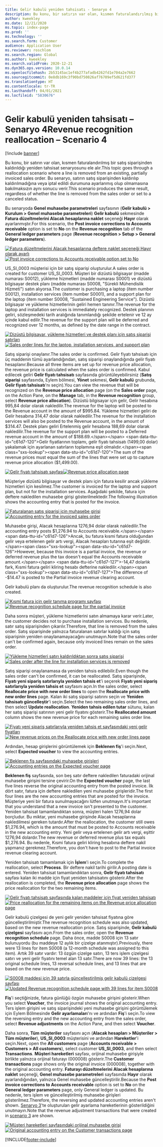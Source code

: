 ```yaml
---
title: Gelir kabulü yeniden tahsisatı - Senaryo 4
description: Bu konu, bir satırın var olan, kısmen faturalandırılmış bir satış siparişinden kaldırıldığı yeniden tahsisat senaryosunu ele alır. Bu senaryo, satırın satış siparişinden kaldırılıp kaldırılmadığına veya iptal edildi durumuna ayarlanmış olup olmamasına bakılmaksızın aynı sonucu verir.
author: kweekley
ms.date: 12/21/2020
ms.topic: index-page
ms.prod: ''
ms.technology: ''
ms.search.form: Customer
audience: Application User
ms.reviewer: roschlom
ms.search.region: Global
ms.author: kweekley
ms.search.validFrom: 2020-12-21
ms.dyn365.ops.version: 10.0.14
ms.openlocfilehash: 2b53145ac1ef4b277afadb4262fd1e704a2e7662
ms.sourcegitcommit: 0e8db169c3f90bd750826af76709ef5d621fd377
ms.translationtype: HT
ms.contentlocale: tr-TR
ms.lasthandoff: 04/01/2021
ms.locfileid: "5830676"
---
```

# <a name="revenue-recognition-reallocation--scenario-4"></a><span data-ttu-id="c61d7-104">Gelir kabulü yeniden tahsisatı – Senaryo 4</span><span class="sxs-lookup"><span data-stu-id="c61d7-104">Revenue recognition reallocation – Scenario 4</span></span>

[!include [banner](../includes/banner.md)]

<span data-ttu-id="c61d7-105">Bu konu, bir satırın var olan, kısmen faturalandırılmış bir satış siparişinden kaldırıldığı yeniden tahsisat senaryosunu ele alır.</span><span class="sxs-lookup"><span data-stu-id="c61d7-105">This topic goes through a reallocation scenario where a line is removed from an existing, partially invoiced sales order.</span></span> <span data-ttu-id="c61d7-106">Bu senaryo, satırın satış siparişinden kaldırılıp kaldırılmadığına veya iptal edildi durumuna ayarlanmış olup olmamasına bakılmaksızın aynı sonucu verir.</span><span class="sxs-lookup"><span data-stu-id="c61d7-106">This scenario produces the same result, regardless of whether the line is removed from the sales order or set to a canceled status.</span></span>

<span data-ttu-id="c61d7-107">Bu senaryoda **Genel muhasebe parametreleri** sayfasının (**Gelir kabulü \> Kurulum \> Genel muhasebe parametreleri**) **Gelir kabulü** sekmesinde **Fatura düzeltmelerini Alacak hesaplarına naklet** seçeneği **Hayır** olarak ayarlanmıştır.</span><span class="sxs-lookup"><span data-stu-id="c61d7-107">For this scenario, the **Post invoice corrections to Accounts receivable** option is set to **No** on the **Revenue recognition** tab of the **General ledger parameters** page (**Revenue recognition \> Setup \> General ledger parameters**).</span></span>

<span data-ttu-id="c61d7-108">[![Fatura düzeltmelerini Alacak hesaplarına deftere naklet seçeneği Hayır olarak ayarlı](./media/37_rev-rec-scenarios.png)](./media/37_rev-rec-scenarios.png)</span><span class="sxs-lookup"><span data-stu-id="c61d7-108">[![Post invoice corrections to Accounts receivable option set to No](./media/37_rev-rec-scenarios.png)](./media/37_rev-rec-scenarios.png)</span></span>

<span data-ttu-id="c61d7-109">US\_SI\_0003 müşterisi için bir satış siparişi oluşturulur.</span><span class="sxs-lookup"><span data-stu-id="c61d7-109">A sales order is created for customer US\_SI\_0003.</span></span> <span data-ttu-id="c61d7-110">Müşteri bir dizüstü bilgisayar (madde numarası S0012), yükleme hizmetleri (madde numarası S0001) ve dizüstü bilgisayar destek planı (madde numarası S0008, "Sürekli Mühendislik Hizmeti") satın alıyorsa.</span><span class="sxs-lookup"><span data-stu-id="c61d7-110">The customer is purchasing a laptop (item number S0012), installation services (item number S0001), and a support plan for the laptop (item number S0008, "Sustained Engineering Service").</span></span> <span data-ttu-id="c61d7-111">Dizüstü bilgisayar ve yükleme hizmetlerinin geliri hemen tanınır.</span><span class="sxs-lookup"><span data-stu-id="c61d7-111">The revenue for the laptop and installation services is immediately recognized.</span></span> <span data-ttu-id="c61d7-112">Destek planının geliri, sözleşmedeki tarih aralığında tanımlandığı şekilde ertelenir ve 12 ay içinde kabul edilir.</span><span class="sxs-lookup"><span data-stu-id="c61d7-112">The revenue for the support plan will be deferred and recognized over 12 months, as defined by the date range in the contract.</span></span>

<span data-ttu-id="c61d7-113">[![Dizüstü bilgisayar, yükleme hizmetleri ve destek planı için satış siparişi satırları](./media/38_rev-rec-scenarios.png)](./media/38_rev-rec-scenarios.png)</span><span class="sxs-lookup"><span data-stu-id="c61d7-113">[![Sales order lines for the laptop, installation services, and support plan](./media/38_rev-rec-scenarios.png)](./media/38_rev-rec-scenarios.png)</span></span>

<span data-ttu-id="c61d7-114">Satış siparişi onaylanır.</span><span class="sxs-lookup"><span data-stu-id="c61d7-114">The sales order is confirmed.</span></span> <span data-ttu-id="c61d7-115">Gelir fiyatı tahsisatı için üç maddenin tümü ayarlandığından, satış siparişi onaylandığında gelir fiyatı hesaplanır.</span><span class="sxs-lookup"><span data-stu-id="c61d7-115">Because all three items are set up for revenue price allocation, the revenue price is calculated when the sales order is confirmed.</span></span> <span data-ttu-id="c61d7-116">Kabul edilecek geliri **Gelir fiyatı tahsisatı** sayfasında görüntüleyebilirsiniz (**Satış siparişi** sayfasında, Eylem bölmesi, **Yönet** sekmesi, **Gelir kabulü** grubunda, **Gelir fiyatı tahsisatı**'nı seçin).</span><span class="sxs-lookup"><span data-stu-id="c61d7-116">You can view the revenue that will be recognized on the **Revenue price allocation** page (on the **Sales order** page, on the Action Pane, on the **Manage** tab, in the **Revenue recognition** group, select **Revenue price allocation**).</span></span> <span data-ttu-id="c61d7-117">Dizüstü bilgisayar için gelir, Gelir hesabına 995,84 dolar olarak nakledilir.</span><span class="sxs-lookup"><span data-stu-id="c61d7-117">The revenue for the laptop will be posted to the Revenue account in the amount of $995.84.</span></span> <span data-ttu-id="c61d7-118">Yükleme hizmetleri geliri de Gelir hesabına 314,47 dolar olarak nakledilir.</span><span class="sxs-lookup"><span data-stu-id="c61d7-118">The revenue for the installation services will also be posted to the Revenue account, in the amount of $314.47.</span></span> <span data-ttu-id="c61d7-119">Destek planı geliri Ertelenmiş gelir hesabına 188,69 dolar olarak nakledilir.</span><span class="sxs-lookup"><span data-stu-id="c61d7-119">The revenue for the support plan will be posted to a Deferred revenue account in the amount of $188.69.</span></span> <span data-ttu-id="c61d7-120">Gelir fiyatlarının toplamı, gelir fiyatı tahsisatı (1499,00 dolar) yakalamak için ayarlanan satırların toplamına eşit olmalıdır.</span><span class="sxs-lookup"><span data-stu-id="c61d7-120">The sum of the revenue prices must equal the sum of the lines that were set up to capture revenue price allocation ($1,499.00).</span></span>

<span data-ttu-id="c61d7-121">[![Gelir fiyatı tahsisatı sayfası](./media/39_rev-rec-scenarios.png)](./media/39_rev-rec-scenarios.png)</span><span class="sxs-lookup"><span data-stu-id="c61d7-121">[![Revenue price allocation page](./media/39_rev-rec-scenarios.png)](./media/39_rev-rec-scenarios.png)</span></span>

<span data-ttu-id="c61d7-122">Müşteriye dizüstü bilgisayar ve destek planı için fatura kesilir ancak yükleme hizmetleri için kesilmez.</span><span class="sxs-lookup"><span data-stu-id="c61d7-122">The customer is invoiced for the laptop and support plan, but not for the installation services.</span></span> <span data-ttu-id="c61d7-123">Aşağıdaki şekilde, fatura için deftere nakledilen muhasebe girişi gösterilmektedir.</span><span class="sxs-lookup"><span data-stu-id="c61d7-123">The following illustration shows the accounting entry that is posted for the invoice.</span></span>

<span data-ttu-id="c61d7-124">[![Faturalanan satış siparişi için muhasebe girişi](./media/40_rev-rec-scenarios.png)](./media/40_rev-rec-scenarios.png)</span><span class="sxs-lookup"><span data-stu-id="c61d7-124">[![Accounting entry for the invoiced sales order](./media/40_rev-rec-scenarios.png)](./media/40_rev-rec-scenarios.png)</span></span>

<span data-ttu-id="c61d7-125">Muhasebe girişi, Alacak hesaplarına 1276,94 dolar olarak nakledilir.</span><span class="sxs-lookup"><span data-stu-id="c61d7-125">The accounting entry posts $1,276.94 to Accounts receivable.</span></span> <span data-ttu-id="c61d7-126">Ancak, bu fatura kısmi fatura olduğundan gelir veya ertelenen gelir artı vergi, Alacak hesapları tutarına eşit değildir.</span><span class="sxs-lookup"><span data-stu-id="c61d7-126">However, because this invoice is a partial invoice, the revenue or deferred revenue plus the tax doesn't equal the Accounts receivable amount.</span></span> <span data-ttu-id="c61d7-127">-14,47 dolarlık fark, Kısmi fatura geliri kliring hesabı defterine nakledilir.</span><span class="sxs-lookup"><span data-stu-id="c61d7-127">The difference of -$14.47 is posted to the Partial invoice revenue clearing account.</span></span>

<span data-ttu-id="c61d7-128">Gelir kabulü planı da oluşturulur.</span><span class="sxs-lookup"><span data-stu-id="c61d7-128">The revenue recognition schedule is also created.</span></span>

<span data-ttu-id="c61d7-129">[![Kısmi fatura için gelir tanıma programı sayfası](./media/41_rev-rec-scenarios.png)](./media/41_rev-rec-scenarios.png)</span><span class="sxs-lookup"><span data-stu-id="c61d7-129">[![Revenue recognition schedule page for the partial invoice](./media/41_rev-rec-scenarios.png)](./media/41_rev-rec-scenarios.png)</span></span>

<span data-ttu-id="c61d7-130">Daha sonra müşteri, yükleme hizmetlerini satın almamaya karar verir.</span><span class="sxs-lookup"><span data-stu-id="c61d7-130">Later, the customer decides not to purchase installation services.</span></span> <span data-ttu-id="c61d7-131">Bu nedenle, satır satış siparişinden çıkarılır.</span><span class="sxs-lookup"><span data-stu-id="c61d7-131">Therefore, that line is removed from the sales order.</span></span> <span data-ttu-id="c61d7-132">Satış siparişinde yalnızca faturalanan satırlar kaldığı için satış siparişinin yeniden onaylanamayacağını unutmayın.</span><span class="sxs-lookup"><span data-stu-id="c61d7-132">Note that the sales order can't be confirmed again, because only invoiced lines remain on the sales order.</span></span>

<span data-ttu-id="c61d7-133">[![Yükleme hizmetleri satırı kaldırıldıktan sonra satış siparişi](./media/42_rev-rec-scenarios.png)](./media/42_rev-rec-scenarios.png)</span><span class="sxs-lookup"><span data-stu-id="c61d7-133">[![Sales order after the line for installation services is removed](./media/42_rev-rec-scenarios.png)](./media/42_rev-rec-scenarios.png)</span></span>

<span data-ttu-id="c61d7-134">Satış siparişi onaylanamasa da yeniden tahsis edilebilir.</span><span class="sxs-lookup"><span data-stu-id="c61d7-134">Even though the sales order can't be confirmed, it can be reallocated.</span></span> <span data-ttu-id="c61d7-135">Satış siparişinde, **Fiyatı yeni sipariş satırlarıyla yeniden tahsis et**'i seçerek **Fiyatı yeni sipariş satırlarıyla yeniden tahsis et** sayfasını açın.</span><span class="sxs-lookup"><span data-stu-id="c61d7-135">In the sales order, select **Reallocate price with new order lines** to open the **Reallocate price with new order lines** page.</span></span> <span data-ttu-id="c61d7-136">Kalan iki satış siparişi satırını seçin ve **Yeniden tahsisatı güncelleştir**'i seçin.</span><span class="sxs-lookup"><span data-stu-id="c61d7-136">Select the two remaining sales order lines, and then select **Update reallocation**.</span></span> <span data-ttu-id="c61d7-137">**Yeniden tahsis edilen tutar** sütunu, kalan her satış siparişi satırının yeni gelir fiyatını gösterir.</span><span class="sxs-lookup"><span data-stu-id="c61d7-137">The **Reallocated amount** column shows the new revenue price for each remaining sales order line.</span></span>

<span data-ttu-id="c61d7-138">[![Fiyatı yeni sipariş satırlarıyla yeniden tahsis et sayfasındaki yeni gelir fiyatları](./media/43_rev-rec-scenarios.png)](./media/43_rev-rec-scenarios.png)</span><span class="sxs-lookup"><span data-stu-id="c61d7-138">[![New revenue prices on the Reallocate price with new order lines page](./media/43_rev-rec-scenarios.png)](./media/43_rev-rec-scenarios.png)</span></span>

<span data-ttu-id="c61d7-139">Ardından, hesap girişlerini görüntülemek için **Beklenen fiş**'i seçin.</span><span class="sxs-lookup"><span data-stu-id="c61d7-139">Next, select **Expected voucher** to view the accounting entries.</span></span>

<span data-ttu-id="c61d7-140">[![Beklenen fiş sayfasındaki muhasebe girişleri](./media/44_rev-rec-scenarios.png)](./media/44_rev-rec-scenarios.png)</span><span class="sxs-lookup"><span data-stu-id="c61d7-140">[![Accounting entries on the Expected voucher page](./media/44_rev-rec-scenarios.png)](./media/44_rev-rec-scenarios.png)</span></span>

<span data-ttu-id="c61d7-141">**Beklenen fiş** sayfasında, son beş satır deftere nakledilen faturadaki orijinal muhasebe girişini tersine çevirir.</span><span class="sxs-lookup"><span data-stu-id="c61d7-141">On the **Expected voucher** page, the last five lines reverse the original accounting entry from the posted invoice.</span></span> <span data-ttu-id="c61d7-142">İlk dört satır, fatura için deftere nakledilen yeni muhasebe girişleridir.</span><span class="sxs-lookup"><span data-stu-id="c61d7-142">The first four lines are the new accounting entries that are posted for the invoice.</span></span> <span data-ttu-id="c61d7-143">Müşteriye yeni bir fatura sunulmayacağını lütfen unutmayın.</span><span class="sxs-lookup"><span data-stu-id="c61d7-143">It's important that you understand that a new invoice isn't presented to the customer.</span></span> <span data-ttu-id="c61d7-144">Yeniden tahsisat tamamlandıktan sonra, müşteri halen 1276,94 dolar borçludur. Bu miktar, yeni muhasebe girişinde Alacak hesaplarına nakledilmesi gereken tutardır.</span><span class="sxs-lookup"><span data-stu-id="c61d7-144">After the reallocation, the customer still owes $1,276.94, which is the amount that must be posted to Accounts receivable in the new accounting entry.</span></span> <span data-ttu-id="c61d7-145">Yeni gelir veya ertelenen gelir artı vergi, eşittir 1276,94 dolardır.</span><span class="sxs-lookup"><span data-stu-id="c61d7-145">The new revenue or deferred revenue plus tax equals $1,276.94.</span></span> <span data-ttu-id="c61d7-146">Bu nedenle, Kısmi fatura geliri kliring hesabına deftere nakil yapmanız gerekmez.</span><span class="sxs-lookup"><span data-stu-id="c61d7-146">Therefore, you don't have to post to the Partial invoice revenue clearing account.</span></span>

<span data-ttu-id="c61d7-147">Yeniden tahsisatı tamamlamak için **İşlem**'i seçin.</span><span class="sxs-lookup"><span data-stu-id="c61d7-147">To complete the reallocation, select **Process**.</span></span> <span data-ttu-id="c61d7-148">Bir deftere nakil tarihi girilir.</span><span class="sxs-lookup"><span data-stu-id="c61d7-148">A posting date is entered.</span></span> <span data-ttu-id="c61d7-149">Yeniden tahsisat tamamlandıktan sonra, **Gelir fiyatı tahsisatı** sayfası kalan iki madde için fiyat yeniden tahsisatını gösterir.</span><span class="sxs-lookup"><span data-stu-id="c61d7-149">After the reallocation is completed, the **Revenue price allocation** page shows the price reallocation for the two remaining items.</span></span>

<span data-ttu-id="c61d7-150">[![Gelir fiyatı tahsisatı sayfasında kalan maddeler için fiyat yeniden tahsisatı](./media/45_rev-rec-scenarios.png)](./media/45_rev-rec-scenarios.png)</span><span class="sxs-lookup"><span data-stu-id="c61d7-150">[![Price reallocation for the remaining items on the Revenue price allocation page](./media/45_rev-rec-scenarios.png)](./media/45_rev-rec-scenarios.png)</span></span>

<span data-ttu-id="c61d7-151">Gelir kabulü çizelgesi de yeni gelir yeniden tahsisat fiyatına göre güncelleştirilmiştir.</span><span class="sxs-lookup"><span data-stu-id="c61d7-151">The revenue recognition schedule was also updated, based on the new revenue reallocation price.</span></span> <span data-ttu-id="c61d7-152">Satış siparişinde, **Gelir kabulü çizelgesi** sayfasını açın.</span><span class="sxs-lookup"><span data-stu-id="c61d7-152">From the sales order, open the **Revenue recognition schedule** page.</span></span> <span data-ttu-id="c61d7-153">Daha önce, madde S0008 için 13 satır bulunuyordu (bu maddeye 12 aylık bir çizelge atanmıştır).</span><span class="sxs-lookup"><span data-stu-id="c61d7-153">Previously, there were 13 lines for item S0008 (a 12-month schedule was assigned to this item).</span></span> <span data-ttu-id="c61d7-154">Artık 39 satır vardır: 13 özgün çizelge satırı, 13 ters işlem çizelgesi satırı ve yeni gelir fiyatını temel alan 13 satır.</span><span class="sxs-lookup"><span data-stu-id="c61d7-154">There are now 39 lines: the 13 original schedule lines, 13 reversal schedule lines, and 13 lines that are based on the new revenue price.</span></span>

<span data-ttu-id="c61d7-155">[![S0008 maddesi için 39 satırla güncelleştirilmiş gelir kabulü çizelgesi sayfası](./media/46_rev-rec-scenarios.png)](./media/46_rev-rec-scenarios.png)</span><span class="sxs-lookup"><span data-stu-id="c61d7-155">[![Updated Revenue recognition schedule page with 39 lines for item S0008](./media/46_rev-rec-scenarios.png)](./media/46_rev-rec-scenarios.png)</span></span>

<span data-ttu-id="c61d7-156">**Fiş**'i seçtiğinizde, fatura günlüğü özgün muhasebe girişini gösterir.</span><span class="sxs-lookup"><span data-stu-id="c61d7-156">When you select **Voucher**, the invoice journal shows the original accounting entry.</span></span> <span data-ttu-id="c61d7-157">Ters işlem girişini ve satış siparişindeki yeni muhasebe girişini görüntülemek için Eylem Bölmesinde **Gelir ayarlamaları**'nı ve ardından **Fiş**'i seçin.</span><span class="sxs-lookup"><span data-stu-id="c61d7-157">To view the reversing entry and the new accounting entry from the sales order, select **Revenue adjustments** on the Action Pane, and then select **Voucher**.</span></span>

<span data-ttu-id="c61d7-158">Daha sonra, **Tüm müşteriler** sayfasını açın (**Alacak hesapları \> Müşteriler \> Tüm müşteriler**), **US\_SI\_0003** müşterisini ve ardından **Hareketler**'i seçin.</span><span class="sxs-lookup"><span data-stu-id="c61d7-158">Next, open the **All customers** page (**Accounts receivable \> Customers \> All customers**), select customer **US\_SI\_0003**, and then select **Transactions**.</span></span> <span data-ttu-id="c61d7-159">**Müşteri hareketleri** sayfası, orijinal muhasebe girişiyle birlikte yalnızca orijinal faturayı (000008) gösterir.</span><span class="sxs-lookup"><span data-stu-id="c61d7-159">The **Customer transactions** page shows only the original invoice (000008), together with the original accounting entry.</span></span> <span data-ttu-id="c61d7-160">**Faturayı düzeltmelerini Alacak hesaplarına naklet** seçeneği, **Genel muhasebe parametreleri** sayfasında **Hayır** olarak ayarlandığından, yalnızca Genel muhasebe güncelleştirilir.</span><span class="sxs-lookup"><span data-stu-id="c61d7-160">Because the **Post invoice corrections to Accounts receivable** option is set to **No** on the **General ledger parameters** page, only General ledger is updated.</span></span> <span data-ttu-id="c61d7-161">Bu nedenle, ters işlem ve güncelleştirilmiş muhasebe girişleri gösterilmez.</span><span class="sxs-lookup"><span data-stu-id="c61d7-161">Therefore, the reversing and updated accounting entries aren't shown.</span></span> <span data-ttu-id="c61d7-162">[Senaryo 3](rev-rec-reallocation-scenario-3.md)'te oluşturulan gelir ayarlama hareketlerinin gösterildiğini unutmayın.</span><span class="sxs-lookup"><span data-stu-id="c61d7-162">Note that the revenue adjustment transactions that were created in [scenario 3](rev-rec-reallocation-scenario-3.md) are shown.</span></span>

<span data-ttu-id="c61d7-163">[![Müşteri hareketleri sayfasındaki orijinal muhasebe girişi](./media/47_rev-rec-scenarios.png)](./media/47_rev-rec-scenarios.png)</span><span class="sxs-lookup"><span data-stu-id="c61d7-163">[![Original accounting entry on the Customer transactions page](./media/47_rev-rec-scenarios.png)](./media/47_rev-rec-scenarios.png)</span></span>


[!INCLUDE[footer-include](../../includes/footer-banner.md)]